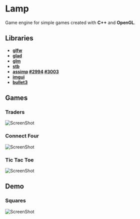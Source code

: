 # Lamp

Game engine for simple games created with **C++** and **OpenGL**.

## Libraries
- **[glfw](https://github.com/glfw/glfw)**
- **[glad](https://github.com/Dav1dde/glad)**
- **[glm](https://github.com/g-truc/glm)**
- **[stb](https://github.com/nothings/stb)**
- **[assimp](https://github.com/assimp/assimp)
    [#2994](https://github.com/assimp/assimp/pull/2994)
    [#3003](https://github.com/assimp/assimp/pull/3003)**
- **[imgui](https://github.com/ocornut/imgui)**
- **[bullet3](https://github.com/bulletphysics/bullet3)**

## Games

### Traders
![ScreenShot](https://frozenless.com/images/traders.webp)

### Connect Four
![ScreenShot](https://frozenless.com/images/connect-four.webp)

### Tic Tac Toe
![ScreenShot](https://frozenless.com/images/tic-tac-toe.webp)

## Demo

### Squares
![ScreenShot](https://frozenless.com/images/squares.webp)
